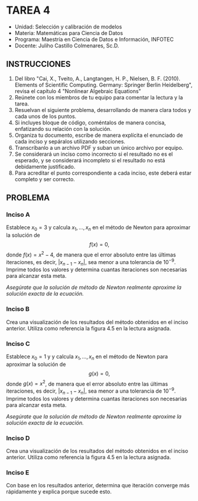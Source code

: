 # TAREA 4

* Unidad: Selección y calibración de modelos
* Materia: Matemáticas para Ciencia de Datos
* Programa: Maestría en Ciencia de Datos e Información, INFOTEC
* Docente:  Juliho Castillo Colmenares, Sc.D.

## INSTRUCCIONES

1. Del libro "Cai, X., Tveito, A., Langtangen, H. P., Nielsen, B. F. (2010). Elements of Scientific Computing. Germany: Springer Berlin Heidelberg", revisa el capítulo 4 "Nonlinear Algebraic Equations"
2. Reúnete con los miembros de tu equipo para comentar la lectura y la tarea.
3. Resuelvan el siguiente problema, desarrollando de manera clara todos y cada unos de los puntos.
3. Si incluyes bloque de código, coméntalos de manera concisa, enfatizando su relación con la solución. 
3. Organiza tu documento, escribe de manera explícita el enunciado de cada inciso y sepáralos utilizando secciones.
3. Transcríbanlo a un archivo PDF y suban un único archivo por equipo. 
4. Se considerará un inciso como incorrecto si el resultado no es el esperado, y se considerará incompleto si el resultado no está debidamente justificado.
5. Para acreditar el punto correspondiente a cada inciso, este deberá estar completo y ser correcto.

## PROBLEMA

### Inciso A

Establece $x_0=3$ y calcula $x_1,...,x_n$ en el método de Newton para aproximar la solución de 
$$
f(x) = 0,
$$
donde $f(x)=x^2-4$, de manera que el error absoluto entre las últimas iteraciones, es decir, $|x_{n-1}-x_n|$, sea menor a una tolerancia de $10^{-9}$. Imprime todos los valores y determina cuantas iteraciones son necesarias para alcanzar esta meta.

*Asegúrate que la solución de método de Newton realmente aproxime la solución exacta de la ecuación.*

### Inciso B

Crea una visualización de los resultados del método obtenidos en el inciso anterior. Utiliza como referencia la figura 4.5 en la lectura asignada.

### Inciso C
Establece $x_0=1$ y  y calcula $x_1,...,x_n$ en el método de Newton para aproximar la solución de 
$$
g(x) = 0,
$$
donde $g(x)=x^2$, de manera que el error absoluto entre las últimas iteraciones, es decir, $|x_{n-1}-x_n|$, sea menor a una tolerancia de $10^{-9}$. Imprime todos los valores y determina cuantas iteraciones son necesarias para alcanzar esta meta.

*Asegúrate que la solución de método de Newton realmente aproxime la solución exacta de la ecuación.*

### Inciso D
Crea una visualización de los resultados del método obtenidos en el inciso anterior. Utiliza como referencia la figura 4.5 en la lectura asignada. 

### Inciso E
Con base en los resultados anterior, determina que iteración converge más rápidamente y explica porque sucede esto.

